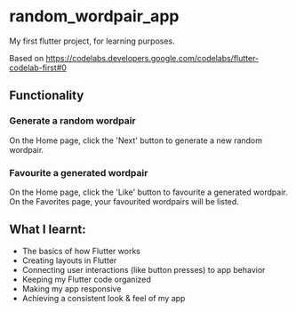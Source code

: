 # random_wordpair_app

My first flutter project, for learning purposes.

Based on https://codelabs.developers.google.com/codelabs/flutter-codelab-first#0

## Functionality

### Generate a random wordpair

On the Home page, click the 'Next' button to generate a new random wordpair.

### Favourite a generated wordpair

On the Home page, click the 'Like' button to favourite a generated wordpair.
On the Favorites page, your favourited wordpairs will be listed.

## What I learnt:
- The basics of how Flutter works
- Creating layouts in Flutter
- Connecting user interactions (like button presses) to app behavior
- Keeping my Flutter code organized
- Making my app responsive
- Achieving a consistent look & feel of my app
